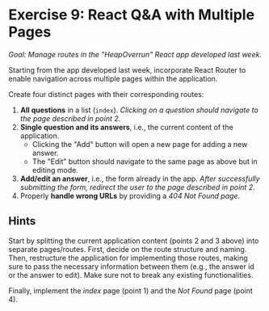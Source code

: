 # Exercise 9: React Q&A with Multiple Pages

_Goal: Manage routes in the "HeapOverrun" React app developed last week._

Starting from the app developed last week, incorporate React Router to enable navigation across multiple pages within the application.

Create four distinct pages with their corresponding routes:

  1. **All questions** in a list (`index`). _Clicking on a question should navigate to the page described in point 2_.
  2. **Single question and its answers**, i.e., the current content of the application.
      - Clicking the "Add" button will open a new page for adding a new answer.
      - The "Edit" button should navigate to the same page as above but in editing mode.
  3. **Add/edit an answer**, i.e., the form already in the app. _After successfully submitting the form, redirect the user to the page described in point 2_.
  4. Properly **handle wrong URLs** by providing a _404 Not Found page_.

## Hints

Start by splitting the current application content (points 2 and 3 above) into separate pages/routes.
First, decide on the route structure and naming. Then, restructure the application for implementing those routes, making sure to pass the necessary information between them (e.g., the answer id or the answer to edit). Make sure not to break any existing functionalities.

Finally, implement the _index_ page (point 1) and the _Not Found_ page (point 4).
